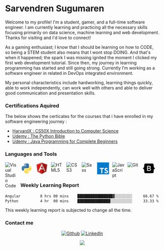 # Sarvendren Sugumaren

<p>Welcome to my profile! I'm a student, gamer, and a full-time software engineer. I am currently learning and practicing all the necessary skills focusing primarily on data science, machine learning and web development. Thanks for visiting and I'd love to connect!</p>

<!-- <p> I always knew I would be an engineer someday as I’m confident from the bottom of my heart that my passion is to create or build something that would help lots of people. It seemed like an appropriate dream given for my BE in Civil Engineering. I have experience from client based firm to main contractors firm all the while building good communication skills, presentation skills, public relation skills and so on. But something inside me always telling me to push myself further into learning more and learning something different. </p> -->

<p>As a gaming enthusiast; I know that I should be learning on how to CODE, so being a STEM student also means that I wont stop DOING. And that's when it happened; the spark I was missing ignited the moment I clicked my first web development tutorial. Since then, my journey in learning programming has started and still going strong. Currently I’m working as a software engineer in related in DevOps integrated environment.</p>

<p>My personal characteristics include hardworking, learning things quickly, able to work independently, can work well with others and able to deliver good communication and presentation skills.</p>

### Certifications Aquired

<p> The below shows the certicates for the courses that i have enrolled in my software engineering journey : </p>

* [HarvardX : CS50X Introduction to Computer Science](https://certificates.cs50.io/a0740ce0-efb9-4e4b-85bd-e2788fa24058.pdf?size=letter)
* [Udemy : The Python Bible](https://www.udemy.com/certificate/UC-b731eb96-7a07-4910-a324-e25084adf987/)
* [Udemy : Java Programming for Complete Beginners](https://www.udemy.com/certificate/UC-9076834b-6618-4568-a9ef-d64709c320c1/)


### Languages and Tools

<p>
<img align="left" alt="Visual Studio Code" width="40px" src="https://cdn.jsdelivr.net/gh/devicons/devicon/icons/vscode/vscode-original.svg" style="padding-right:10px;" />
<img align="left" alt="Python" width="40px" src="https://raw.githubusercontent.com/devicons/devicon/master/icons/python/python-original.svg" style="padding-right:10px;" />
<!-- <img align="left" alt="Java" width="40px" src="https://raw.githubusercontent.com/devicons/devicon/master/icons/java/java-original.svg" style="padding-right:10px;" /> -->
<!-- <img align="left" alt="C++" width="40px" src="https://raw.githubusercontent.com/isocpp/logos/master/cpp_logo.png" style="padding-right:10px;" /> -->
<img align="left" alt="Angular" width="40px" src="https://raw.githubusercontent.com/devicons/devicon/master/icons/angularjs/angularjs-original.svg" alt="angular-js" style="padding-right:10px;" />
<img align="left" alt="HTML5" width="40px" src="https://cdn.jsdelivr.net/gh/devicons/devicon/icons/html5/html5-original.svg" style="padding-right:10px;" />
<img align="left" alt="CSS3" width="40px" src="https://cdn.jsdelivr.net/gh/devicons/devicon/icons/css3/css3-original.svg" style="padding-right:10px;" />
  <img align="left" alt="Sass" width="40px" src="https://cdn.jsdelivr.net/gh/devicons/devicon/icons/sass/sass-original.svg" style="padding-right:10px;" />
<img align="left" alt="TypeScript" width="40px" src="https://raw.githubusercontent.com/devicons/devicon/master/icons/typescript/typescript-original.svg" style="padding-right:10px;" />
<img align="left" alt="JavaScript" width="40px" src="https://cdn.jsdelivr.net/gh/devicons/devicon/icons/javascript/javascript-original.svg" style="padding-right:10px;" />
<!-- <img align="left" alt="MySQL" width="40px" src="https://cdn.jsdelivr.net/gh/devicons/devicon/icons/mysql/mysql-original.svg" style="padding-right:10px;" /> -->
<img align="left" alt="Git" width="40px" src="https://cdn.jsdelivr.net/gh/devicons/devicon/icons/git/git-original.svg" style="padding-right:10px;" />
<!-- <img align="left" alt="GitHub" width="40px" src="https://user-images.githubusercontent.com/3369400/139447912-e0f43f33-6d9f-45f8-be46-2df5bbc91289.png" style="padding-right:10px;" /> -->
<!-- <img align="left" alt="Docker" width="40px" src="https://raw.githubusercontent.com/devicons/devicon/master/icons/docker/docker-original-wordmark.svg" style="padding-right:10px;" /> -->

<img alt="Bootstrap" width="40px" src="https://raw.githubusercontent.com/devicons/devicon/master/icons/bootstrap/bootstrap-plain.svg" style="padding-right:10px;" />
</p>

### Weekly Learning Report


```text
Angular         8 hrs 00 mins    ████████████████▓░░░░░░░░     66.67 %
Python          4 hr  00 mins    ███████████████░░░░░░░░░░     33.33 %

```
</p>
<p>This weekly learning report is subjected to change all the time.</p>

### Contact me
<p align="center">
<a href="https://github.com/sarven96" target="_blank"><img alt="Github" src="https://img.shields.io/badge/GitHub-%2312100E.svg?&style=for-the-badge&logo=Github&logoColor=white"/></a> 
<a href="https://www.linkedin.com/in/sarvendrensugumaren" target="_blank"><img alt="LinkedIn" src="https://img.shields.io/badge/linkedin-%230077B5.svg?&style=for-the-badge&logo=linkedin&logoColor=white" /></a> 
</p>

<p align="center">
  <img src="https://capsule-render.vercel.app/api?type=waving&color=gradient&height=60&section=footer"/>
</p>





